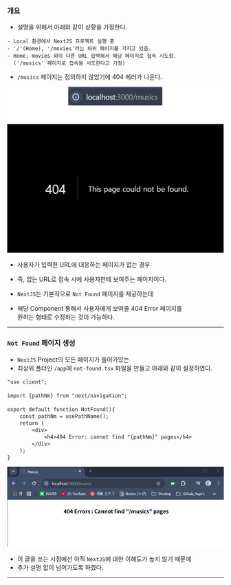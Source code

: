 
### 개요

- 설명을 위해서 아래와 같이 상황을 가정한다.

``` plainText
- Local 환경에서 NextJS 프로젝트 실행 중
- '/'(Home), '/movies'라는 하위 페이지를 가지고 있음.
- Home, movies 외의 다른 URL 입력해서 해당 페이지로 접속 시도함.
  ('/musics' 페이지로 접속을 시도한다고 가정)
```

- `/musics` 페이지는 정의하지 않았기에 404 에러가 나온다.

<img src="refImgs/not_found_pages.png"/>

- 사용자가 입력한 URL에 대응하는 페이지가 없는 경우
- 즉, 없는 URL로 접속 시에 사용자한테 보여주는 페이지이다.

- `NextJS`는 기본적으로 `Not Found` 페이지를 제공하는데
- 해당 Component 통해서 사용자에게 보여줄 404 Error 페이지를 <br/>
	원하는 형태로 수정하는 것이 가능하다.

---

### `Not Found` 페이지 생성

- `NextJS` Project의 모든 페이지가 들어가있는
- 최상위 폴더인 `/app`에 `not-found.tsx` 파일을 만들고 아래와 같이 설정하였다.

``` tsx
"use client";

import {pathNm} from "next/navigation";

export default function NotFound(){
	const pathNm = usePathName();
	return (
		<div>
			<h4>404 Error: cannot find "{pathNm}" pages</h4>
		</div>
	);
}
```

<img src="refImgs/not_found_page_sample.png"/>

- 이 글을 쓰는 시점에선 아직 `NextJS`에 대한 이해도가 높지 않기 때문에
- 추가 설명 없이 넘어가도록 하겠다.

---

